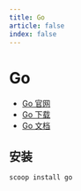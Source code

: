 ```yaml
---
title: Go
article: false
index: false
---
```


<!-- more -->

# Go

* [Go 官网](https://go.dev/)
* [Go 下载](https://go.dev/dl/)
* [Go 文档](https://go.dev/doc/)

## 安装

```bash
scoop install go
```